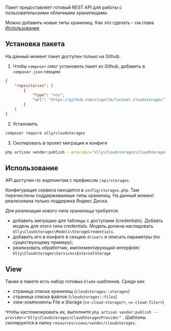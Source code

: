 Пакет предоставляет готовый REST API для работы с пользовательскими облачными хранилищами.

Можно добавить новые типы хранилищ. Как это сделать - см.глава [Использование](#использование)

## Установка пакета

На данный момент пакет доступен только на Github.

1. Чтобы `composer` смог установить пакет из Github, добавить в `composer.json` секцию

```json
{
    "repositories": [
        {
            "type": "vcs",
            "url": "https://github.com/ulngollm/laravel-cloudstorages"
        }
    ]
}
```

2. Установить

```bash
composer require ully/cloudstorages
```

3. Скопировать в проект миграции и конфиги

```bash
php artisan vendor:publish --provider="Ully\Cloudstorages\CloudStoragesProvider"
```

## Использование

API доступен по эндпоинтам с префиксом `/api/storages`.

Конфигурация сервиса находится в `config/storages.php`. Там перечислены поддерживаемые типы хранилищ.
На данный момент реализована только поддержка Яндекс Диска.

Для реализации нового типа хранилища требуется:

- добавить миграцию для таблицы с доступами (credentials). Добавть модель для этого типа credentials. Модель должна
  наследовать `Ully\Cloudstorages\Models\StorageCredentials`.
- добавить его в конфиге в секцию `drivers` и описать параметры (по существующему примеру);
- реализовать обработчик, имплементирующий интерфейс `Ully\Cloudstorages\Services\ExternalStorage`

## View

Также в пакете есть набор готовых `blade`-шаблонов. Среди них

- страница списка хранилищ (`cloudstorages::storages`)
- страница списка файлов (`cloudstorages::files`)
- view-компоненты File и Storage (`<x-cloud-storage/>`, `<x-cloud-file/>`)

Чтобы кастомизировать их, выполните `php artisan vendor:publish --provider="Ully\Cloudstorages\CloudStoragesProvider"`
. Шаблоны скопируются в папку `resources/views/vendor/cloudstorages`.
